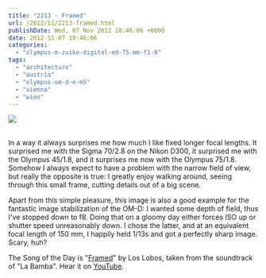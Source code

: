 ```yaml
---
title: "2213 - Framed"
url: /2012/11/2213-framed.html
publishDate: Wed, 07 Nov 2012 18:46:06 +0000
date: 2012-11-07 19:46:06
categories: 
  - "olympus-m-zuiko-digital-ed-75-mm-f1-8"
tags: 
  - "architecture"
  - "austria"
  - "olympus-om-d-e-m5"
  - "vienna"
  - "wien"
---
```

<div class="container">
<div class="center"><a target="_blank" href="https://d25zfm9zpd7gm5.cloudfront.net/1200x1200/2012/20121107_074448_lr.jpg"><img src="https://d25zfm9zpd7gm5.cloudfront.net/0600x0600/2012/20121107_074448_lr.jpg" /></a></div>
</div>
<br />

In a way it always surprises me how much I like fixed longer focal lengths. It surprised me with the Sigma 70/2.8 on the Nikon D300, it surprised me with the Olympus 45/1.8, and it surprises me now with the Olympus 75/1.8. Somehow I always expect to have a problem with the narrow field of view, but really the opposite is true: I greatly enjoy walking around, seeing through this small frame, cutting details out of a big scene.

 Apart from this simple pleasure, this image is also a good example for the fantastic image stabilization of the OM-D: I wanted some depth of field, thus I've stopped down to f8. Doing that on a gloomy day either forces ISO up or shutter speed unreasonably down. I chose the latter, and at an equivalent focal length of 150 mm, I happily held 1/13s and got a perfectly sharp image. Scary, huh?

The Song of the Day is "<a href="http://www.lyricsmode.com/lyrics/r/ritchie_valens/framed.html" target="_blank">Framed</a>" by Los Lobos, taken from the soundtrack of "La Bamba". Hear it on <a href="http://www.youtube.com/watch?v=jwx70mpXD58" target="_blank">YouTube</a>.

